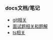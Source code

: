 ### docs文档/笔记

- [git相关](./git/README.md)
- [面试题相关和题解](./Interview.md)
- [ts相关](./ts/TS%20%E7%B1%BB%E5%9E%8B%E5%AD%A6%E4%B9%A0.md)